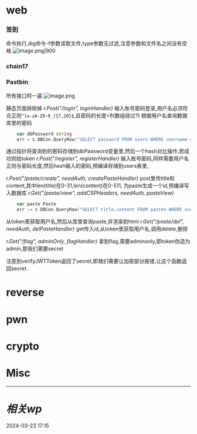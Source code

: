 # web
### 签到
命令执行,dig命令-f参数读取文件,type参数无过滤,注意参数和文件名之间没有空格
![image.png|900](https://gitee.com/leiye87/typora_picture/raw/master/20240323171605.png)


### chain17

### Pastbin
所有接口捋一遍
![image.png](https://gitee.com/leiye87/typora_picture/raw/master/20240323191816.png)

静态页面排除掉
*r.Post("/login", loginHandler)*
输入账号密码登录,用户名必须符合正则`^[a-zA-Z0-9_]{7,20}$`,且密码的长度<8(数组绕过?)
根据用户名查询数据库里的密码
```go
	var dbPassword string
	err = c.DBCon.QueryRow("SELECT password FROM users WHERE username = ?", username).Scan(&dbPassword)
```
通过指针将查询到的密码存储到dbPassword变量里,然后一个hash对比操作,若成功则给token
*r.Post("/register", registerHandler)*
输入账号密码,同样需要用户名正则与密码长度,然后hash输入的密码,预编译存储到users表里,

*r.Post("/paste/create", needAuth, createPasteHandler)*
post里传title和content,其中len(title)在0-31,len(content)在0-511,
为paste生成一个id,预编译写入数据库
*r.Get("/paste/view", addCSPHeaders, needAuth, pasteView)*
```go
	var paste Paste
	err := c.DBCon.QueryRow("SELECT title,content FROM pastes WHERE user = ?", username).Scan(&paste.Title, &paste.Content)
```
从token里获取用户名,然后从库里查询paste,并渲染到html
*r.Get("/paste/del", needAuth, delPasteHandler)*
get传入id,从token里获取用户名,调用delete,删除


*r.Get("/flag", adminOnly, flagHandler)*
拿到flag,需要adminonly,即token伪造为admin,那我们需要secret


注意到verifyJWTToken返回了secret,即我们需要让加密部分报错,让这个函数返回secret.

# reverse

# pwn

# crypto

# Misc


---
# *相关wp*




2024-03-23   17:15